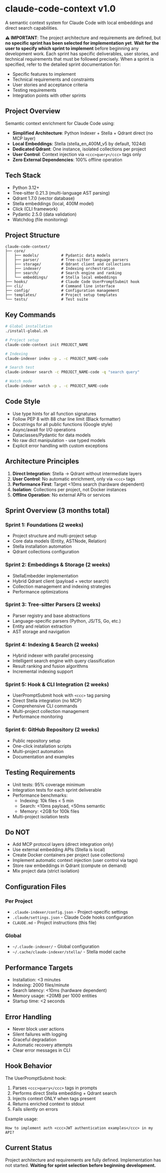 # claude-code-context v1.0

A semantic context system for Claude Code with local embeddings and direct search capabilities.

**⚠️ IMPORTANT**: The project architecture and requirements are defined, but **no specific sprint has been selected for implementation yet**.
**Wait for the user to specify which sprint to implement** before beginning any development work. Each sprint has specific deliverables, user stories, and technical requirements that must be followed precisely.
When a sprint is specified, refer to the detailed sprint documentation for:
- Specific features to implement
- Technical requirements and constraints
- User stories and acceptance criteria
- Testing requirements
- Integration points with other sprints

## Project Overview

Semantic context enrichment for Claude Code using:
- **Simplified Architecture**: Python Indexer + Stella + Qdrant direct (no MCP layer)
- **Local Embeddings**: Stella (stella_en_400M_v5 by default, 1024d)
- **Dedicated Qdrant**: One instance, isolated collections per project
- **User Control**: Context injection via `<ccc>query</ccc>` tags only
- **Zero External Dependencies**: 100% offline operation

## Tech Stack

- Python 3.12+
- Tree-sitter 0.21.3 (multi-language AST parsing)
- Qdrant 1.7.0 (vector database)
- Stella embeddings (local, 400M model)
- Click (CLI framework)
- Pydantic 2.5.0 (data validation)
- Watchdog (file monitoring)

## Project Structure

```
claude-code-context/
├── core/
│   ├── models/          # Pydantic data models
│   ├── parser/          # Tree-sitter language parsers
│   ├── storage/         # Qdrant client and collections
│   ├── indexer/         # Indexing orchestration
│   ├── search/          # Search engine and ranking
│   └── embeddings/      # Stella local embeddings
├── hooks/               # Claude Code UserPromptSubmit hook
├── cli/                 # Command line interface
├── config/              # Configuration management
├── templates/           # Project setup templates
└── tests/               # Test suite
```

## Key Commands

```bash
# Global installation
./install-global.sh

# Project setup
claude-code-context init PROJECT_NAME

# Indexing
claude-indexer index -p . -c PROJECT_NAME-code

# Search test
claude-indexer search -c PROJECT_NAME-code -q "search query"

# Watch mode
claude-indexer watch -p . -c PROJECT_NAME-code
```

## Code Style

- Use type hints for all function signatures
- Follow PEP 8 with 88 char line limit (Black formatter)
- Docstrings for all public functions (Google style)
- Async/await for I/O operations
- Dataclasses/Pydantic for data models
- No raw dict manipulation - use typed models
- Explicit error handling with custom exceptions

## Architecture Principles

1. **Direct Integration**: Stella → Qdrant without intermediate layers
2. **User Control**: No automatic enrichment, only via `<ccc>` tags
3. **Performance First**: Target <10ms search (hardware dependent)
4. **Isolation**: Collections per project, not Docker instances
5. **Offline Operation**: No external APIs or services

## Sprint Overview (3 months total)

### Sprint 1: Foundations (2 weeks)
- Project structure and multi-project setup
- Core data models (Entity, ASTNode, Relation)
- Stella installation automation
- Qdrant collections configuration

### Sprint 2: Embeddings & Storage (2 weeks)
- StellaEmbedder implementation
- Hybrid Qdrant client (payload + vector search)
- Collection management and indexing strategies
- Performance optimizations

### Sprint 3: Tree-sitter Parsers (2 weeks)
- Parser registry and base abstractions
- Language-specific parsers (Python, JS/TS, Go, etc.)
- Entity and relation extraction
- AST storage and navigation

### Sprint 4: Indexing & Search (2 weeks)
- Hybrid indexer with parallel processing
- Intelligent search engine with query classification
- Result ranking and fusion algorithms
- Incremental indexing support

### Sprint 5: Hook & CLI Integration (2 weeks)
- UserPromptSubmit hook with `<ccc>` tag parsing
- Direct Stella integration (no MCP)
- Comprehensive CLI commands
- Multi-project collection management
- Performance monitoring

### Sprint 6: GitHub Repository (2 weeks)
- Public repository setup
- One-click installation scripts
- Multi-project automation
- Documentation and examples

## Testing Requirements

- Unit tests: 95% coverage minimum
- Integration tests for each sprint deliverable
- Performance benchmarks:
  - Indexing: 10k files < 5 min
  - Search: <10ms payload, <50ms semantic
  - Memory: <2GB for 100k files
- Multi-project isolation tests

## Do NOT

- Add MCP protocol layers (direct integration only)
- Use external embedding APIs (Stella is local)
- Create Docker containers per project (use collections)
- Implement automatic context injection (user control via tags)
- Store raw embeddings in Qdrant (compute on demand)
- Mix project data (strict isolation)

## Configuration Files

### Per Project
- `.claude-indexer/config.json` - Project-specific settings
- `.claude/settings.json` - Claude Code hooks configuration
- `CLAUDE.md` - Project instructions (this file)

### Global
- `~/.claude-indexer/` - Global configuration
- `~/.cache/claude-indexer/stella/` - Stella model cache

## Performance Targets

- Installation: <3 minutes
- Indexing: 2000 files/minute
- Search latency: <10ms (hardware dependent)
- Memory usage: <20MB per 1000 entities
- Startup time: <2 seconds

## Error Handling

- Never block user actions
- Silent failures with logging
- Graceful degradation
- Automatic recovery attempts
- Clear error messages in CLI

## Hook Behavior

The UserPromptSubmit hook:
1. Parses `<ccc>query</ccc>` tags in prompts
2. Performs direct Stella embedding + Qdrant search
3. Injects context ONLY when tags present
4. Returns enriched context to stdout
5. Fails silently on errors

Example usage:
```
How to implement auth <ccc>JWT authentication examples</ccc> in my API?
```

## Current Status

Project architecture and requirements are fully defined. Implementation has not started.
**Waiting for sprint selection before beginning development.**